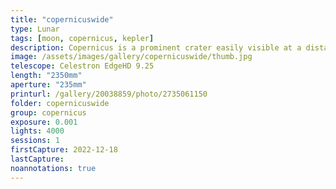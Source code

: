 ```yaml
---
title: "copernicuswide"
type: Lunar
tags: [moon, copernicus, kepler]
description: Copernicus is a prominent crater easily visible at a distance due to the bright ejecta radiating from the center of impact. The interior is marked by distinctive peaks and the rim has collapsed and eroded in sections. The the right, Kepler is surrounded by rays that extend 500km across the lunar surface.
image: /assets/images/gallery/copernicuswide/thumb.jpg
telescope: Celestron EdgeHD 9.25
length: "2350mm"
aperture: "235mm"
printurl: /gallery/20038859/photo/2735061150
folder: copernicuswide
group: copernicus
exposure: 0.001  
lights: 4000
sessions: 1
firstCapture: 2022-12-18 
lastCapture:
noannotations: true
---
```

